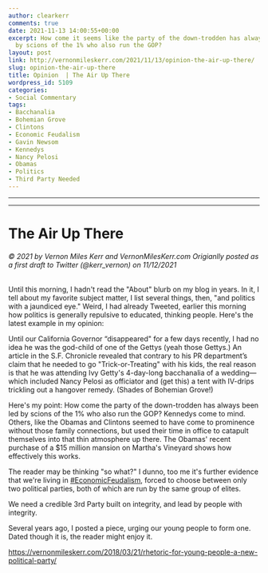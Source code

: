 ```yaml
---
author: clearkerr
comments: true
date: 2021-11-13 14:00:55+00:00
excerpt: How come it seems like the party of the down-trodden has always been led
  by scions of the 1% who also run the GOP?
layout: post
link: http://vernonmileskerr.com/2021/11/13/opinion-the-air-up-there/
slug: opinion-the-air-up-there
title: Opinion  | The Air Up There
wordpress_id: 5109
categories:
- Social Commentary
tags:
- Bacchanalia
- Bohemian Grove
- Clintons
- Economic Feudalism
- Gavin Newsom
- Kennedys
- Nancy Pelosi
- Obamas
- Politics
- Third Party Needed
---
```


* * *




* * *




# The Air Up There




###### © 2021 by Vernon Miles Kerr and VernonMilesKerr.com Origianlly posted as a first draft to Twitter (@kerr_vernon) on 11/12/2021






Until this morning, I hadn't read the "About" blurb on my blog in years. In it, I tell about my favorite subject matter, I list several things, then, "and politics with a jaundiced eye." Weird, I had already Tweeted, earlier this morning how politics is generally repulsive to educated, thinking people. Here's the latest example in my opinion:







Until our California Governor “disappeared" for a few days recently, I had no idea he was the god-child of one of the Gettys (yeah those Gettys.) An article in the S.F. Chronicle revealed that contrary to his PR department’s claim that he needed to go "Trick-or-Treating" with his kids, the real reason is that he was attending Ivy Getty's 4-day-long bacchanalia of a wedding— which included Nancy Pelosi as officiator and (get this) a tent with IV-drips trickling out a hangover remedy. (Shades of Bohemian Grove!) 







Here's my point: How come the party of the down-trodden has always been led by scions of the 1% who also run the GOP? Kennedys come to mind. Others, like the Obamas and Clintons seemed to have come to prominence without those family connections, but used their time in office to catapult themselves into that thin atmosphere up there. The Obamas' recent purchase of a $15 million mansion on Martha's Vineyard shows how effectively this works.







The reader may be thinking "so what?" I dunno, too me it's further evidence that we're living in [#EconomicFeudalism](https://twitter.com/hashtag/EconomicFeudalism?src=hashtag_click), forced to choose between only two political parties, both of which are run by the same group of elites.







We need a credible 3rd Party built on integrity, and lead by people with integrity.







Several years ago, I posted a piece, urging our young people to form one. Dated though it is, the reader might enjoy it.








https://vernonmileskerr.com/2018/03/21/rhetoric-for-young-people-a-new-political-party/




